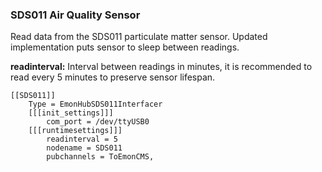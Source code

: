 ### SDS011 Air Quality Sensor

Read data from the SDS011 particulate matter sensor. Updated implementation puts sensor to sleep between readings.

**readinterval:** Interval between readings in minutes, it is recommended to read every 5 minutes to preserve sensor lifespan.

```text
[[SDS011]]
    Type = EmonHubSDS011Interfacer
    [[[init_settings]]]
        com_port = /dev/ttyUSB0
    [[[runtimesettings]]]
        readinterval = 5
        nodename = SDS011
        pubchannels = ToEmonCMS,
```
